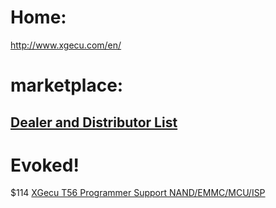 # Home:
http://www.xgecu.com/en/

# marketplace:
## [Dealer and Distributor List](http://www.xgecu.com/en/TL866_Dealer.html)

# Evoked!
$114 [XGecu T56 Programmer Support NAND/EMMC/MCU/ISP](https://www.hklrf.com/XGecu-T56-Programmer-Support-NANDEMMCMCUISP_5253.html)
